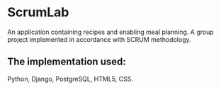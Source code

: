 
# ScrumLab

An application containing recipes and enabling meal planning. A group project implemented in accordance with SCRUM methodology.

## The implementation used:
Python, Django, PostgreSQL, HTML5, CSS.
